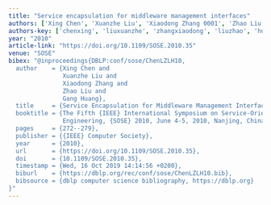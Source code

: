 ```yaml
---
title: "Service encapsulation for middleware management interfaces"
authors: ['Xing Chen', 'Xuanzhe Liu', 'Xiaodong Zhang 0001', 'Zhao Liu', 'Gang Huang 0001']
authors-key: ['chenxing', 'liuxuanzhe', 'zhangxiaodong', 'liuzhao', 'huanggang']
year: "2010"
article-link: "https://doi.org/10.1109/SOSE.2010.35"
venue: "SOSE"
bibex: "@inproceedings{DBLP:conf/sose/ChenLZLH10,
  author    = {Xing Chen and
               Xuanzhe Liu and
               Xiaodong Zhang and
               Zhao Liu and
               Gang Huang},
  title     = {Service Encapsulation for Middleware Management Interfaces},
  booktitle = {The Fifth {IEEE} International Symposium on Service-Oriented System
               Engineering, {SOSE} 2010, June 4-5, 2010, Nanjing, China},
  pages     = {272--279},
  publisher = {{IEEE} Computer Society},
  year      = {2010},
  url       = {https://doi.org/10.1109/SOSE.2010.35},
  doi       = {10.1109/SOSE.2010.35},
  timestamp = {Wed, 16 Oct 2019 14:14:56 +0200},
  biburl    = {https://dblp.org/rec/conf/sose/ChenLZLH10.bib},
  bibsource = {dblp computer science bibliography, https://dblp.org}
}"
---
```

